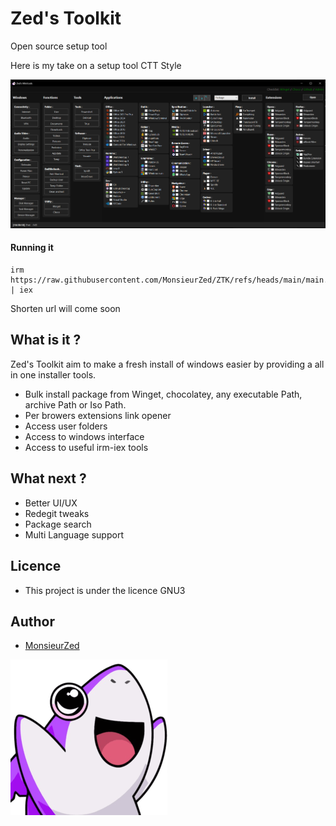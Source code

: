 # Zed's Toolkit

Open source setup tool

Here is my take on a setup tool CTT Style

![picture.png](./assets/picture.png)

#### Running it

```
irm https://raw.githubusercontent.com/MonsieurZed/ZTK/refs/heads/main/main.ps1 | iex
```

Shorten url will come soon

## What is it ?

Zed's Toolkit aim to make a fresh install of windows easier by providing a all in one installer tools.

- Bulk install package from Winget, chocolatey, any executable Path, archive Path or Iso Path.
- Per browers extensions link opener
- Access user folders
- Access to windows interface
- Access to useful irm-iex tools

## What next ?

- Better UI/UX
- Redegit tweaks
- Package search
- Multi Language support

## Licence

- This project is under the licence GNU3

## Author

- [MonsieurZed](https://github.com/MonsieurZed)

![picture.png](./assets/sharky.png)

